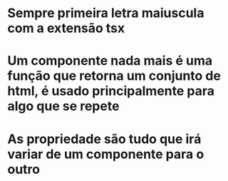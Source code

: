 # Sempre primeira letra maiuscula com a extensão tsx
# Um componente nada mais é uma função que retorna um conjunto de html, é usado principalmente para algo que se repete
# As propriedade são tudo que irá variar de um componente para o outro
